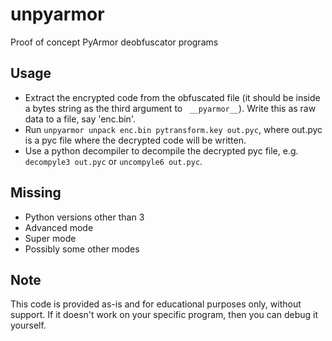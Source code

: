 # unpyarmor
Proof of concept PyArmor deobfuscator programs

## Usage
- Extract the encrypted code from the obfuscated file (it should be inside a bytes string as the third argument to ` __pyarmor__`). Write this as raw data to a file, say 'enc.bin'.
- Run `unpyarmor unpack enc.bin pytransform.key out.pyc`, where out.pyc is a pyc file where the decrypted code will be written.
- Use a python decompiler to decompile the decrypted pyc file, e.g. `decompyle3 out.pyc` or `uncompyle6 out.pyc`.

## Missing
- Python versions other than 3
- Advanced mode
- Super mode
- Possibly some other modes

## Note
This code is provided as-is and for educational purposes only, without support. If it doesn't work on your specific program, then you can debug it yourself.
